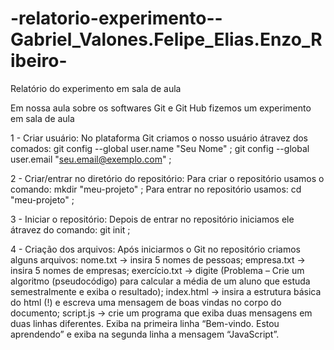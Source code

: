 # -relatorio-experimento--Gabriel_Valones.Felipe_Elias.Enzo_Ribeiro-
Relatório do experimento em sala de aula

Em nossa aula sobre os softwares Git e Git Hub fizemos um experimento em sala de aula

1 - Criar usuário:
No plataforma Git criamos o nosso usuário átravez dos comados:
git config --global user.name "Seu Nome" ;
git config --global user.email "seu.email@exemplo.com" ;

2 - Criar/entrar no diretório do repositório:
Para criar o repositório usamos o comando:
mkdir "meu-projeto" ;
Para entrar no repositório usamos:
cd "meu-projeto" ;

3 - Iniciar o repositório:
Depois de entrar no repositório iniciamos ele átravez do comando:
git init ;

4 - Criação dos arquivos:
Após iniciarmos o Git no repositório criamos alguns arquivos:
nome.txt → insira 5 nomes de pessoas;
empresa.txt → insira 5 nomes de empresas;
exercício.txt → digite (Problema – Crie um algoritmo (pseudocódigo) para calcular a
média de um aluno que estuda semestralmente e exiba o resultado);
index.html → insira a estrutura básica do html (!) e escreva uma mensagem de boas
vindas no corpo do documento;
script.js → crie um programa que exiba duas mensagens em duas linhas diferentes.
Exiba na primeira linha “Bem-vindo. Estou aprendendo” e exiba na segunda linha a
mensagem “JavaScript”.
